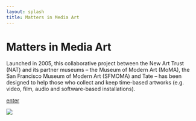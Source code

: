 ```yaml
---
layout: splash
title: Matters in Media Art
---
```



<div id="polina" markdown="1">

# Matters in Media Art





Launched in 2005, this collaborative project between the New Art Trust (NAT) and its partner museums – the Museum of Modern Art (MoMA), the San Francisco Museum of Modern Art (SFMOMA) and Tate – has been designed to help those who collect and keep time-based artworks (e.g. video, film, audio and software-based installations).

<div class="center" markdown="1">

[enter](landing.html)

</div>

</div>



<!-- <div class="row" markdown="1">

<div class="col 12 splashbg">

<div class="col s3 center" markdown="1">
<i class="large material-icons">play_for_work</i><br>
Acquiring Time-Based Media Art
</div>

<div class="col s3 center" markdown="1">
<i class="large material-icons">zoom_in</i><br>
Assessing Time-Based Media
</div>

<div class="col s3 center" markdown="1">
<i class="large material-icons">call_made</i><br>
Loaning Time-Based Media Art
</div>

<div class="col s3 center" markdown="1">
<a href="sustaining-your-collection.html">
<i class="large material-icons">verified_user</i></a><br>

#####Sustaining Your Collection

</div>
</div>
</div>

<div class="row" markdown="1">

<div class="col s8 offset-s2 splashbg" markdown="1">

## A Collaborative Project
Conceived originally as a consensus building project for the three partner museums of the NAT, the enduring goal has been to affirm our commitment to time-based art and artists by developing shared practices for the works’ care and preservation. It has always been the consortium’s hope that if the three museums could come together to agree on emerging stewardship practices, then by sharing these practices online they would be used, improved upon and refined by larger audiences of artists and collectors. 

## Developing a model for inter-museum exchange
The first two phases of Matters in Media Art on acquisitions and loans, published online in 2005 and 2008, established the project’s track record as a model for inter-museum exchange. In this third phase, it is our aim to expand our content to keep pace with changing demands, not only to reflect new media formats that artists are using today, but also to extend this model for exchange by strengthening and refreshing our connections to other networks of allied research and practice. 

Supported by The New Art Trust



</div>

</div> -->

<img src="http://images.tate.org.uk/sites/default/files/mattermediaart_logos.jpg" class="logo">


